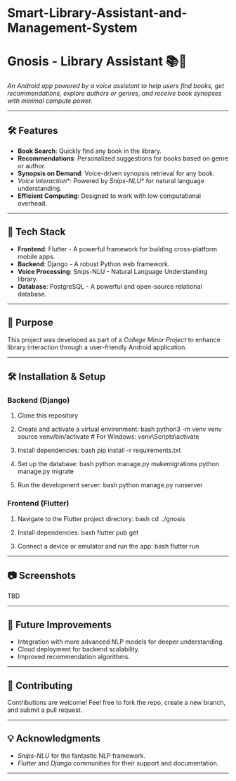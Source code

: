 # Smart-Library-Assistant-and-Management-System

# Gnosis - Library Assistant 📚🤖

*An Android app powered by a voice assistant to help users find books, get recommendations, explore authors or genres, and receive book synopses with minimal compute power.*

---

## 🛠️ Features
- **Book Search**: Quickly find any book in the library.
- **Recommendations**: Personalized suggestions for books based on genre or author.
- **Synopsis on Demand**: Voice-driven synopsis retrieval for any book.
- *Voice Interaction**: Powered by *Snips-NLU** for natural language understanding.
- **Efficient Computing**: Designed to work with low computational overhead.

---

## 📂 Tech Stack
- **Frontend**: Flutter - A powerful framework for building cross-platform mobile apps.
- **Backend**: Django - A robust Python web framework.
- **Voice Processing**: Snips-NLU - Natural Language Understanding library.
- **Database**: PostgreSQL - A powerful and open-source relational database.

---

## 🎯 Purpose
This project was developed as part of a *College Minor Project* to enhance library interaction through a user-friendly Android application.

---

## 🛠️ Installation & Setup

### Backend (Django)
1. Clone this repository
   
2. Create and activate a virtual environment:
   bash
   python3 -m venv venv
   source venv/bin/activate   # For Windows: venv\Scripts\activate
   
3. Install dependencies:
   bash
   pip install -r requirements.txt
   
4. Set up the database:
   bash
   python manage.py makemigrations
   python manage.py migrate
   
5. Run the development server:
   bash
   python manage.py runserver
   

### Frontend (Flutter)
1. Navigate to the Flutter project directory:
   bash
   cd ../gnosis
   
2. Install dependencies:
   bash
   flutter pub get
   
3. Connect a device or emulator and run the app:
   bash
   flutter run
   

---

## 📷 Screenshots
TBD

---

## 🚀 Future Improvements
- Integration with more advanced NLP models for deeper understanding.
- Cloud deployment for backend scalability.
- Improved recommendation algorithms.

---

## 🙌 Contributing
Contributions are welcome! Feel free to fork the repo, create a new branch, and submit a pull request.

---

## 💡 Acknowledgments
- *Snips-NLU* for the fantastic NLP framework.
- *Flutter* and *Django* communities for their support and documentation.

---
